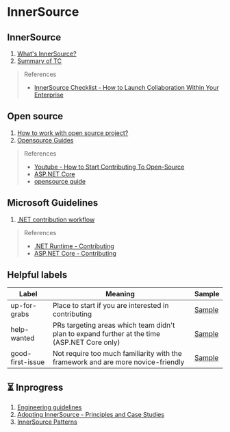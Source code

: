 # InnerSource

## InnerSource
1. [What's InnerSource?](/InnerSource.md)
1. [Summary of TC](/Brief%20of%20TC.md)
> References
> * [InnerSource Checklist - How to Launch Collaboration Within Your Enterprise](https://innersourcecommons.org/documents/books/InnerSourceChecklist.pdf)

## Open source
1. [How to work with open source project?](/OpensourceWorkflows.md)
1. [Opensource Guides](/OpensourceGuide.md)
> References
> * [Youtube - How to Start Contributing To Open-Source](https://www.youtube.com/watch?v=wF9IUQlZ2Sk)
> * [ASP.NET Core](https://github.com/dotnet/aspnetcore/blob/main/CONTRIBUTING.md)
> * [opensource guide](https://opensource.guide)

## Microsoft Guidelines
1. [.NET contribution workflow](/MSContributionWorkflow.md)
> References
>	* [.NET Runtime - Contributing](https://github.com/dotnet/runtime/blob/main/CONTRIBUTING.md#suggested-workflow)
>	* [ASP.NET Core - Contributing](https://github.com/dotnet/aspnetcore/blob/main/CONTRIBUTING.md)

## Helpful labels
|Label|Meaning|Sample|
|--|--|--|
|up-for-grabs|Place to start if you are interested in contributing|[Sample](https://aka.ms/aspnet/helpwanted)|
|help-wanted|PRs targeting areas which team didn't plan to expand further at the time (ASP.NET Core only)|[Sample](https://github.com/dotnet/runtime/labels/up-for-grabs)|
|good-first-issue|Not require too much familiarity with the framework and are more novice-friendly|[Sample](https://aka.ms/aspnet/helpwanted)|

## ⏳ Inprogress
1. [Engineering guidelines](https://github.com/dotnet/aspnetcore/wiki/Engineering-guidelines)
1. [Adopting InnerSource - Principles and Case Studies](https://innersourcecommons.org/documents/books/AdoptingInnerSource.pdf)
1. [InnerSource Patterns](https://patterns.innersourcecommons.org)
